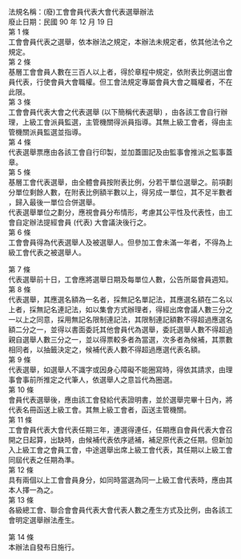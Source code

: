 法規名稱：(廢)工會會員代表大會代表選舉辦法  
廢止日期：民國 90 年 12 月 19 日  
第 1 條  
工會會員代表之選舉，依本辦法之規定，本辦法未規定者，依其他法令之  
規定。  
第 2 條  
基層工會會員人數在三百人以上者，得於章程中規定，依附表比例選出會  
員代表，行使會員大會職權。但工會法規定專屬會員大會之職權者，不在  
此限。  
第 3 條  
工會會員代表大會之代表選舉 (以下簡稱代表選舉) ，由各該工會自行辦  
理，上級工會派員監選，主管機關得派員指導。其無上級工會者，得由主  
管機關派員監選並指導。  
第 4 條  
代表選舉票應由各該工會自行印製，並加蓋圖記及由監事會推派之監事蓋  
章。  
第 5 條  
基層工會代表選舉，由全體會員按附表比例，分若干單位選舉之。前項劃  
分單位剩餘人數，在附表比例額半數以上，得另成一單位，其不足半數者  
，歸入最後一單位合併選舉。  
代表選舉單位之劃分，應視會員分布情形，考慮其公平性及代表性，由工  
會自定辦法提經會員 (代表) 大會議決後行之。  
第 6 條  
工會會員得為代表選舉人及被選舉人。但參加工會未滿一年者，不得為上  
級工會代表之被選舉人。  


第 7 條  
代表選舉前十日，工會應將選舉日期及每單位人數，公告所屬會員週知。  
第 8 條  
代表選舉，其應選名額為一名者，採無記名單記法，其應選名額在二名以  
上者，採無記名連記法，如以集會方式辦理者，得經出席會議人數三分之  
一以上之同意，採用無記名限制連記法，其限制連記額數不得超過應選名  
額二分之一，並得以書面委託其他會員代為選舉，委託選舉人數不得超過  
親自選舉人數三分之一，並以得票較多者為當選，次多者為候補，其票數  
相同者，以抽籤決定之，候補代表人數不得超過應選代表名額。  
第 9 條  
代表選舉，如選舉人不識字或因身心障礙不能圈寫時，得依其請求，由理  
事會事前所推定之代筆人，依選舉人之意旨代為圈選。  
第 10 條  
會員代表選舉後，應由該工會發給代表證明書，並於選舉完畢十日內，將  
代表名冊函送上級工會。其無上級工會者，函送主管機關。  
第 11 條  
工會會員代表大會代表任期三年，連選得連任，任期應自會員代表大會召  
開之日起算，出缺時，由候補代表依序遞補，補足原代表之任期。但新加  
入上級工會之會員工會，中途選舉出席上級工會代表，其任期以上級工會  
同屆代表之任期為準。  
第 12 條  
具有兩個以上工會會員身分，如同時當選為同一上級工會代表時，應由其  
本人擇一為之。  
第 13 條  
各級總工會、聯合會會員代表大會代表人數之產生方式及比例，由各該工  
會明定選舉辦法產生。  


第 14 條  
本辦法自發布日施行。  


